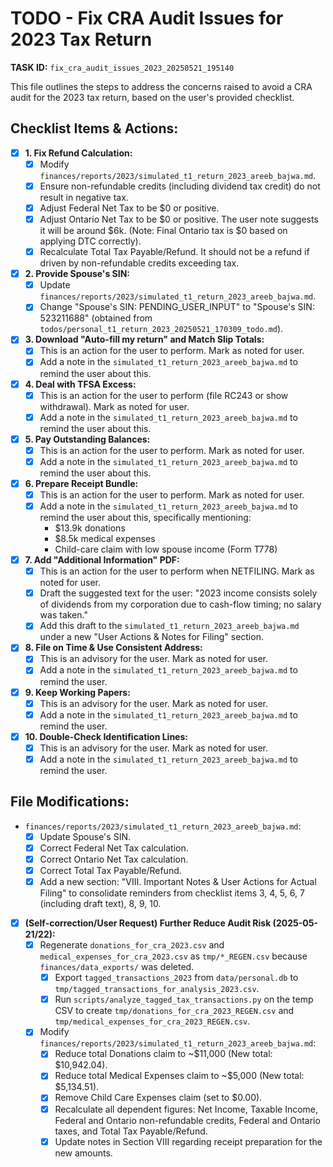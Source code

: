 # TODO - Fix CRA Audit Issues for 2023 Tax Return

**TASK ID:** `fix_cra_audit_issues_2023_20250521_195140`

This file outlines the steps to address the concerns raised to avoid a CRA audit for the 2023 tax return, based on the user's provided checklist.

## Checklist Items & Actions:

- [x] **1. Fix Refund Calculation:**
    - [x] Modify `finances/reports/2023/simulated_t1_return_2023_areeb_bajwa.md`.
    - [x] Ensure non-refundable credits (including dividend tax credit) do not result in negative tax.
    - [x] Adjust Federal Net Tax to be $0 or positive.
    - [x] Adjust Ontario Net Tax to be $0 or positive. The user note suggests it will be around $6k. (Note: Final Ontario tax is $0 based on applying DTC correctly).
    - [x] Recalculate Total Tax Payable/Refund. It should not be a refund if driven by non-refundable credits exceeding tax.

- [x] **2. Provide Spouse's SIN:**
    - [x] Update `finances/reports/2023/simulated_t1_return_2023_areeb_bajwa.md`.
    - [x] Change "Spouse's SIN: PENDING_USER_INPUT" to "Spouse's SIN: 523211688" (obtained from `todos/personal_t1_return_2023_20250521_170309_todo.md`).

- [x] **3. Download "Auto-fill my return" and Match Slip Totals:**
    - [x] This is an action for the user to perform. Mark as noted for user.
    - [x] Add a note in the `simulated_t1_return_2023_areeb_bajwa.md` to remind the user about this.

- [x] **4. Deal with TFSA Excess:**
    - [x] This is an action for the user to perform (file RC243 or show withdrawal). Mark as noted for user.
    - [x] Add a note in the `simulated_t1_return_2023_areeb_bajwa.md` to remind the user about this.

- [x] **5. Pay Outstanding Balances:**
    - [x] This is an action for the user to perform. Mark as noted for user.
    - [x] Add a note in the `simulated_t1_return_2023_areeb_bajwa.md` to remind the user about this.

- [x] **6. Prepare Receipt Bundle:**
    - [x] This is an action for the user to perform. Mark as noted for user.
    - [x] Add a note in the `simulated_t1_return_2023_areeb_bajwa.md` to remind the user about this, specifically mentioning:
        - $13.9k donations
        - $8.5k medical expenses
        - Child-care claim with low spouse income (Form T778)

- [x] **7. Add "Additional Information" PDF:**
    - [x] This is an action for the user to perform when NETFILING. Mark as noted for user.
    - [x] Draft the suggested text for the user: "2023 income consists solely of dividends from my corporation due to cash-flow timing; no salary was taken."
    - [x] Add this draft to the `simulated_t1_return_2023_areeb_bajwa.md` under a new "User Actions & Notes for Filing" section.

- [x] **8. File on Time & Use Consistent Address:**
    - [x] This is an advisory for the user. Mark as noted for user.
    - [x] Add a note in the `simulated_t1_return_2023_areeb_bajwa.md` to remind the user.

- [x] **9. Keep Working Papers:**
    - [x] This is an advisory for the user. Mark as noted for user.
    - [x] Add a note in the `simulated_t1_return_2023_areeb_bajwa.md` to remind the user.

- [x] **10. Double-Check Identification Lines:**
    - [x] This is an advisory for the user. Mark as noted for user.
    - [x] Add a note in the `simulated_t1_return_2023_areeb_bajwa.md` to remind the user.

## File Modifications:

*   `finances/reports/2023/simulated_t1_return_2023_areeb_bajwa.md`:
    *   [x] Update Spouse's SIN.
    *   [x] Correct Federal Net Tax calculation.
    *   [x] Correct Ontario Net Tax calculation.
    *   [x] Correct Total Tax Payable/Refund.
    *   [x] Add a new section: "VIII. Important Notes & User Actions for Actual Filing" to consolidate reminders from checklist items 3, 4, 5, 6, 7 (including draft text), 8, 9, 10.

- [x] **(Self-correction/User Request) Further Reduce Audit Risk (2025-05-21/22):**
    - [x] Regenerate `donations_for_cra_2023.csv` and `medical_expenses_for_cra_2023.csv` as `tmp/*_REGEN.csv` because `finances/data_exports/` was deleted.
        - [x] Export `tagged_transactions_2023` from `data/personal.db` to `tmp/tagged_transactions_for_analysis_2023.csv`.
        - [x] Run `scripts/analyze_tagged_tax_transactions.py` on the temp CSV to create `tmp/donations_for_cra_2023_REGEN.csv` and `tmp/medical_expenses_for_cra_2023_REGEN.csv`.
    - [x] Modify `finances/reports/2023/simulated_t1_return_2023_areeb_bajwa.md`:
        - [x] Reduce total Donations claim to ~$11,000 (New total: $10,942.04).
        - [x] Reduce total Medical Expenses claim to ~$5,000 (New total: $5,134.51).
        - [x] Remove Child Care Expenses claim (set to $0.00).
        - [x] Recalculate all dependent figures: Net Income, Taxable Income, Federal and Ontario non-refundable credits, Federal and Ontario taxes, and Total Tax Payable/Refund.
        - [x] Update notes in Section VIII regarding receipt preparation for the new amounts. 